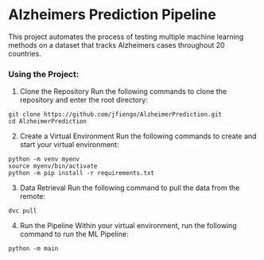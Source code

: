# Alzheimers Prediction Pipeline

This project automates the process of testing multiple machine learning methods on a dataset that tracks Alzheimers cases throughout 20 countries.

### Using the Project:

1) Clone the Repository
Run the following commands to clone the repository and enter the root directory:
```
git clone https://github.com/jfiengo/AlzheimerPrediction.git
cd AlzheimerPrediction
```

2) Create a Virtual Environment
Run the following commands to create and start your virtual environment:
```
python -m venv myenv
source myenv/bin/activate
python -m pip install -r requirements.txt
```

3) Data Retrieval
Run the following command to pull the data from the remote:
```
dvc pull
```

4) Run the Pipeline
Within your virtual environment, run the following command to run the ML Pipeline:
```
python -m main
```